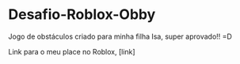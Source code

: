 # Desafio-Roblox-Obby
Jogo de obstáculos criado para minha filha Isa, super aprovado!! =D


Link para o meu place no Roblox, [link]
